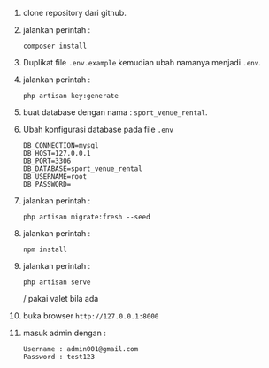 1. clone repository dari github.

2. jalankan perintah :

    ```
    composer install
    ```

3. Duplikat file `.env.example` kemudian ubah namanya menjadi `.env`.

4. jalankan perintah :

    ```
    php artisan key:generate
    ```

5. buat database dengan nama : `sport_venue_rental`.

6. Ubah konfigurasi database pada file `.env`
    ```
    DB_CONNECTION=mysql
    DB_HOST=127.0.0.1
    DB_PORT=3306
    DB_DATABASE=sport_venue_rental
    DB_USERNAME=root
    DB_PASSWORD=
    ```
7. jalankan perintah :
    ```
    php artisan migrate:fresh --seed
    ```
8. jalankan perintah :
    ```
    npm install
    ```
9. jalankan perintah :

    ```
    php artisan serve
    ```

    / pakai valet bila ada

10. buka browser `http://127.0.0.1:8000`

11. masuk admin dengan :

    ```
    Username : admin001@gmail.com
    Password : test123